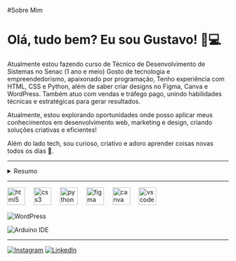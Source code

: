 #Sobre Mim
<h1 align="left">Olá, tudo bem? Eu sou Gustavo! 👋💻</h1>
Atualmente estou fazendo curso de Técnico de Desenvolvimento de Sistemas no Senac (1 ano e meio)
Gosto de tecnologia e empreendedorismo, apaixonado por programação, Tenho experiência com HTML, CSS e Python, além de saber criar designs no Figma, Canva e WordPress. Também atuo com vendas e tráfego pago, unindo habilidades técnicas e estratégicas para gerar resultados.

Atualmente, estou explorando oportunidades onde posso aplicar meus conhecimentos em desenvolvimento web, marketing e design, criando soluções criativas e eficientes!

Além do lado tech, sou curioso, criativo e adoro aprender coisas novas todos os dias 🚀.  

---

<details>
  <summary> Resumo </summary>

  <hr>
  
  💻 Aprimorando minhas habilidades em programação
  (Construindo uma base sólida em HTML, CSS e Python)

  🎨 Desenvolvendo habilidades em design e criação de conteúdo
  (Aprendendo a criar interfaces, posts e materiais visuais atrativos)

  🌎 Marketing digital e vendas
  (Estratégias de tráfego pago e Instagram Ads)


</details>

<hr>
<div align="left">
  <img src="https://cdn.jsdelivr.net/gh/devicons/devicon/icons/html5/html5-original.svg" height="40" alt="html5 logo" />
  <img width="12" />
  <img src="https://cdn.jsdelivr.net/gh/devicons/devicon/icons/css3/css3-original.svg" height="40" alt="css3 logo" />
  <img width="12" />
  <img src="https://cdn.jsdelivr.net/gh/devicons/devicon/icons/python/python-original.svg" height="40" alt="python logo" />
  <img width="12" />
  <img src="https://cdn.jsdelivr.net/gh/devicons/devicon/icons/figma/figma-original.svg" height="40" alt="figma logo" />
  <img width="12" />
  <img src="https://cdn.jsdelivr.net/gh/devicons/devicon/icons/canva/canva-original.svg" height="40" alt="canva logo" />
  <img width="12" />
  <img src="https://cdn.jsdelivr.net/gh/devicons/devicon/icons/vscode/vscode-original.svg" height="40" alt="vscode logo" />
  
  ![WordPress](https://img.shields.io/badge/WordPress-21759B?style=for-the-badge&logo=wordpress&logoColor=white)
  
![Arduino IDE](https://img.shields.io/badge/Arduino-00979D?style=for-the-badge&logo=arduino&logoColor=white)
</div>

---

[![Instagram](https://img.shields.io/badge/Instagram-E4405F?style=for-the-badge&logo=instagram&logoColor=white)](https://www.instagram.com/alves.gustavosantana/)
[![LinkedIn](https://img.shields.io/badge/LinkedIn-0077B5?style=for-the-badge&logo=linkedin&logoColor=white)](https://www.linkedin.com/in/gustavo-s-4b8712216/)
